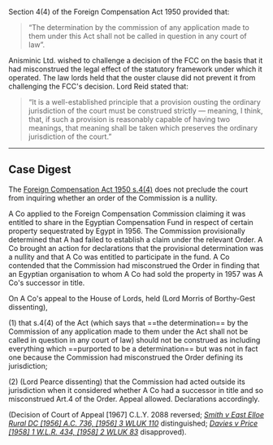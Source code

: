Section 4(4) of the Foreign Compensation Act 1950 provided that: 
> “The determination by the commission of any application made to them under this Act shall not be called in question in any court of law”.

Anisminic Ltd. wished to challenge a decision of the FCC on the basis that it had misconstrued the legal effect of the statutory framework under which it operated. The law lords held that the ouster clause did not prevent it from challenging the FCC's decision. Lord Reid stated that:

> “It is a well-established principle that a provision ousting the ordinary jurisdiction of the court must be construed strictly — meaning, I think, that, if such a provision is reasonably capable of having two meanings, that meaning shall be taken which preserves the ordinary jurisdiction of the court.”

---

## Case Digest

The [Foreign Compensation Act 1950 s.4(4)](https://uk.westlaw.com/Document/I5EF82570E44811DA8D70A0E70A78ED65/View/FullText.html?originationContext=document&transitionType=DocumentItem&ppcid=94fe6a9591704361946832f34b23883f&contextData=(sc.Search)) does not preclude the court from inquiring whether an order of the Commission is a nullity. 

A Co applied to the Foreign Compensation Commission claiming it was entitled to share in the Egyptian Compensation Fund in respect of certain property sequestrated by Egypt in 1956. The Commission provisionally determined that A had failed to establish a claim under the relevant Order. A Co brought an action for declarations that the provisional determination was a nullity and that A Co was entitled to participate in the fund. A Co contended that the Commission had misconstrued the Order in finding that an Egyptian organisation to whom A Co had sold the property in 1957 was A Co's successor in title. 

On A Co's appeal to the House of Lords, held (Lord Morris of Borthy-Gest dissenting),

(1) that s.4(4) of the Act (which says that ==the determination== by the Commission of any application made to them under the Act shall not be called in question in any court of law) should not be construed as including everything which ==purported to be a determination== but was not in fact one because the Commission had misconstrued the Order defining its jurisdiction; 

(2) (Lord Pearce dissenting) that the Commission had acted outside its jurisdiction when it considered whether A Co had a successor in title and so misconstrued Art.4 of the Order. Appeal allowed. Declarations accordingly. 

(Decision of Court of Appeal [1967] C.L.Y. 2088 reversed; _[Smith v East Elloe Rural DC [1956] A.C. 736, [1956] 3 WLUK 110](https://uk.westlaw.com/Document/IAFA9DA60E42811DA8FC2A0F0355337E9/View/FullText.html?originationContext=document&transitionType=DocumentItem&ppcid=94fe6a9591704361946832f34b23883f&contextData=(sc.Search))_ distinguished; _[Davies v Price [1958] 1 W.L.R. 434, [1958] 2 WLUK 83](https://uk.westlaw.com/Document/I95235870E42711DA8FC2A0F0355337E9/View/FullText.html?originationContext=document&transitionType=DocumentItem&ppcid=94fe6a9591704361946832f34b23883f&contextData=(sc.Search))_ disapproved).